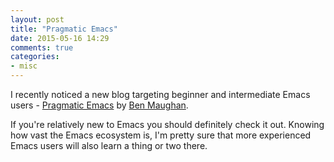 ```yaml
---
layout: post
title: "Pragmatic Emacs"
date: 2015-05-16 14:29
comments: true
categories:
- misc
---
```


I recently noticed a new blog targeting beginner and intermediate
Emacs users - [Pragmatic Emacs](http://pragmaticemacs.com/) by
[Ben Maughan](http://www.bristol.ac.uk/physics/people/ben-j-maughan/overview.html).

If you're relatively new to Emacs you should definitely check it
out. Knowing how vast the Emacs ecosystem is, I'm pretty sure that
more experienced Emacs users will also learn a thing or two there.
